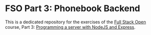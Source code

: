 # FSO Part 3: Phonebook Backend

This is a dedicated repository for the exercises of the [Full Stack Open](https://fullstackopen.com/en/) course, Part 3: [Programming a server with NodeJS and Express](https://fullstackopen.com/en/part3).